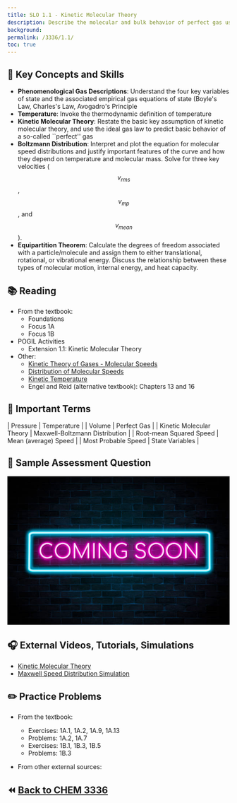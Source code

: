 ```yaml
---
title: SLO 1.1 - Kinetic Molecular Theory
description: Describe the molecular and bulk behavior of perfect gas using basic equations of state and the kinetic model
background: 
permalink: /3336/1.1/
toc: true
---
```


## :key: Key Concepts and Skills 
* **Phenomenological Gas Descriptions**: Understand the four key variables of state and the associated empirical gas equations of state (Boyle's Law, Charles's Law, Avogadro's Principle
* **Temperature**: Invoke the thermodynamic definition of temperature
* **Kinetic Molecular Theory**: Restate the basic key assumption of kinetic molecular theory, and use the ideal gas law to predict basic behavior of a so-called ``perfect'' gas
* **Boltzmann Distribution**: Interpret and plot the equation for molecular speed distributions and justify important features of the curve and how they depend on temperature and molecular mass. Solve for three key velocities ($$v_{rms}$$, $$v_{mp}$$, and $$v_{mean}$$). 
* **Equipartition Theorem**: Calculate the degrees of freedom associated with a particle/molecule and assign them to either translational, rotational, or vibrational energy. Discuss the relationship between these types of molecular motion, internal energy, and heat capacity. 


## :books: Reading

* From the textbook:
    * Foundations
    * Focus 1A
    * Focus 1B
* POGIL Activities
    * Extension 1.1: Kinetic Molecular Theory
* Other:
    * <a href="https://chem.libretexts.org/Bookshelves/General_Chemistry/Book%3A_ChemPRIME_(Moore_et_al.)/09%3A_Gases/9.15%3A_Kinetic_Theory_of_Gases-_Molecular_Speeds" target="_blank">Kinetic Theory of Gases - Molecular Speeds</a>
    * <a href="https://pressbooks.online.ucf.edu/osuniversityphysics2/chapter/distribution-of-molecular-speeds/" target="_blank">Distribution of Molecular Speeds</a>
    * <a href="http://hyperphysics.phy-astr.gsu.edu/hbase/Kinetic/kintem.html" target="_blank">Kinetic Temperature</a>
    * Engel and Reid (alternative textbook): Chapters 13 and 16


## :paperclip: Important Terms

|  Pressure  |      Temperature      |
|  Volume |    Perfect Gas    |
|   Kinetic Molecular Theory   |    Maxwell-Boltzmann Distribution    |
| Root-mean Squared Speed |     Mean (average) Speed    |
|  Most Probable Speed  |        State Variables       |

## :memo: Sample Assessment Question
![Sample assessment questions for CHEM 3336 SLO 1.1](/assets/theme/images/coming_soon.jpg "3336 SLO 1.1")

## :headphones: External Videos, Tutorials, Simulations

* <a href="https://www.youtube.com/watch?v=R1l1Cww88XQ" target="_blank">Kinetic Molecular Theory</a>
* <a href="https://demonstrations.wolfram.com/TheMaxwellSpeedDistribution/" target="_blank">Maxwell Speed Distribution Simulation</a>

## :pencil2: Practice Problems
* From the textbook:
    * Exercises: 1A.1, 1A.2, 1A.9, 1A.13
    * Problems: 1A.2, 1A.7
    * Exercises: 1B.1, 1B.3, 1B.5 
    * Problems: 1B.3

* From other external sources: 


## :rewind: [Back to CHEM 3336](../)

